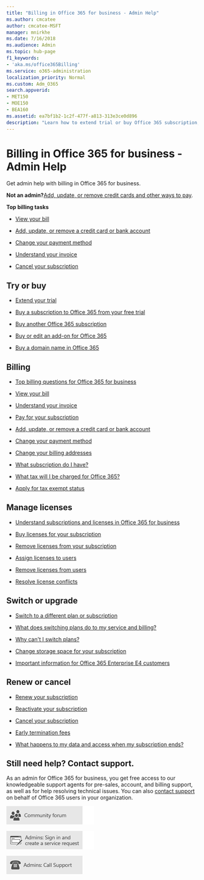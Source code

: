 ```yaml
---
title: "Billing in Office 365 for business - Admin Help"
ms.author: cmcatee
author: cmcatee-MSFT
manager: mnirkhe
ms.date: 7/16/2018
ms.audience: Admin
ms.topic: hub-page
f1_keywords:
- 'aka.ms/office365Billing'
ms.service: o365-administration
localization_priority: Normal
ms.custom: Adm_O365
search.appverid:
- MET150
- MOE150
- BEA160
ms.assetid: ea7bf1b2-1c2f-477f-a813-313e3ce0d896
description: "Learn how to extend trial or buy Office 365 subscription, edit billing and credit card info, change payment method, manage licenses, and switch to a different plan. "
---
```


# Billing in Office 365 for business - Admin Help

Get admin help with billing in Office 365 for business.
  
 **Not an admin?**[Add, update, or remove credit cards and other ways to pay](https://support.microsoft.com/help/4026594).
  
 **Top billing tasks**
  
- [View your bill](view-your-bill-or-invoice.md)
    
- [Add, update, or remove a credit card or bank account](add-update-or-remove-credit-card-or-bank-account.md)
    
- [Change your payment method](change-payment-method.md)
    
- [Understand your invoice](understand-your-invoice.md)
    
- [Cancel your subscription](cancel-your-subscription.md)
    
## Try or buy

- [Extend your trial ](extend-your-trial.md)
    
- [Buy a subscription to Office 365 from your free trial](buy-a-subscription-from-your-free-trial.md)
    
- [Buy another Office 365 subscription](buy-another-subscription-0.md)
    
- [Buy or edit an add-on for Office 365](buy-or-edit-an-add-on.md)
    
- [Buy a domain name in Office 365](../get-help-with-domains/buy-a-domain-name.md)
    
## Billing

- [Top billing questions for Office 365 for business](../misc/top-billing-questions.md)
    
- [View your bill](view-your-bill-or-invoice.md)
    
- [Understand your invoice](understand-your-invoice.md)
    
- [Pay for your subscription](pay-for-your-subscription.md)
    
- [Add, update, or remove a credit card or bank account](add-update-or-remove-credit-card-or-bank-account.md)
    
- [Change your payment method](change-payment-method.md)
    
- [Change your billing addresses](change-your-billing-addresses.md)
    
- [What subscription do I have?](../admin-overview/what-subscription-do-i-have-0.md)
    
- [What tax will I be charged for Office 365?](what-tax-will-i-be-charged.md)
    
- [Apply for tax exempt status ](apply-for-tax-exempt-status.md)
    
## Manage licenses

- [Understand subscriptions and licenses in Office 365 for business](subscriptions-and-licenses.md)
    
- [Buy licenses for your subscription](buy-licenses.md)
    
- [Remove licenses from your subscription](remove-licenses-from-subscription.md)
    
- [Assign licenses to users](assign-licenses-to-users.md)
    
- [Remove licenses from users](remove-licenses-from-users.md)
    
- [Resolve license conflicts](resolve-license-conflicts.md)
    
## Switch or upgrade

- [Switch to a different plan or subscription](switch-to-a-different-plan-0.md)
    
- [What does switching plans do to my service and billing?](what-does-switching-plans-do-to-my-service-and-billing.md)
    
- [Why can't I switch plans?](../misc/why-can-t-i-switch-plans.md)
    
- [Change storage space for your subscription](add-storage-space.md)
    
- [Important information for Office 365 Enterprise E4 customers](https://support.office.com/article/f9572348-43a2-43fa-a3d8-3b6c9c042147.aspx)
    
## Renew or cancel
<a name="RenewCancel"> </a>

- [Renew your subscription](renew-your-subscription-0.md)
    
- [Reactivate your subscription](reactivate-your-subscription.md)
    
- [Cancel your subscription](cancel-your-subscription.md)
    
- [Early termination fees](../misc/early-termination-fees.md)
    
- [What happens to my data and access when my subscription ends?](what-if-my-subscription-expires-0.md)
    
## Still need help? Contact support.
<a name="BKMK_ContactSupport"> </a>

As an admin for Office 365 for business, you get free access to our knowledgeable support agents for pre-sales, account, and billing support, as well as for help resolving technical issues. You can also [contact support](https://go.microsoft.com/fwlink/p/?LinkID=518322) on behalf of Office 365 users in your organization. 
  
[![Get help from the Office 365 community forums](../media/12a746cc-184b-4288-908c-f718ce9c4ba5.png)](https://go.microsoft.com/fwlink/p/?LinkId=518605)
  
[![Admins: Sign in and create a service request](../media/10862798-181d-47a5-ae4f-3f8d5a2874d4.png)]( https://go.microsoft.com/fwlink/p/?LinkId=519124)
  
[![Admins: Call Support](../media/9f262e67-e8c9-4fc0-85c2-b3f4cfbc064e.png)](https://go.microsoft.com/fwlink/p/?LinkID=518322)
  

